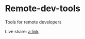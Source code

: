 # Remote-dev-tools
Tools for remote developers

Live share: [a link](https://code.visualstudio.com/blogs/2017/11/15/live-share)
